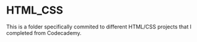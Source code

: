 # HTML_CSS

This is a folder specifically commited to different HTML/CSS projects that I completed from Codecademy.